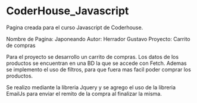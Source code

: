 # CoderHouse_Javascript

Pagina creada para el curso Javascript de Coderhouse.

Nombre de Pagina: Japoneando
Autor: Herrador Gustavo
Proyecto: Carrito de compras

Para el proyecto se desarrollo un carrito de compras. Los datos de los productos se encuentran en una BD la que se accede con Fetch.
Ademas se implemento el uso de filtros, para que fuera mas facil poder comprar los productos.

Se realizo mediante la libreria Jquery y se agrego el uso de la libreria EmailJs para enviar el remito de la compra al finalizar la misma.

